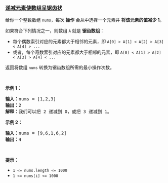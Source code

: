 ### [递减元素使数组呈锯齿状](https://leetcode-cn.com/problems/decrease-elements-to-make-array-zigzag)

<p>给你一个整数数组&nbsp;<code>nums</code>，每次 <strong>操作</strong>&nbsp;会从中选择一个元素并 <strong>将该元素的值减少&nbsp;1</strong>。</p>

<p>如果符合下列情况之一，则数组&nbsp;<code>A</code>&nbsp;就是 <strong>锯齿数组</strong>：</p>

<ul>
	<li>每个偶数索引对应的元素都大于相邻的元素，即&nbsp;<code>A[0] &gt; A[1] &lt; A[2] &gt; A[3] &lt; A[4] &gt; ...</code></li>
	<li>或者，每个奇数索引对应的元素都大于相邻的元素，即&nbsp;<code>A[0] &lt; A[1] &gt; A[2] &lt; A[3] &gt; A[4] &lt; ...</code></li>
</ul>

<p>返回将数组&nbsp;<code>nums</code>&nbsp;转换为锯齿数组所需的最小操作次数。</p>

<p>&nbsp;</p>

<p><strong>示例 1：</strong></p>

<pre><strong>输入：</strong>nums = [1,2,3]
<strong>输出：</strong>2
<strong>解释：</strong>我们可以把 2 递减到 0，或把 3 递减到 1。
</pre>

<p><strong>示例 2：</strong></p>

<pre><strong>输入：</strong>nums = [9,6,1,6,2]
<strong>输出：</strong>4
</pre>

<p>&nbsp;</p>

<p><strong>提示：</strong></p>

<ul>
	<li><code>1 &lt;= nums.length &lt;= 1000</code></li>
	<li><code>1 &lt;= nums[i] &lt;= 1000</code></li>
</ul>
